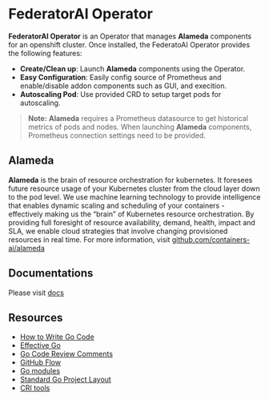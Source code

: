# FederatorAI Operator

**FederatorAI Operator** is an Operator that manages **Alameda** components for an openshift cluster. Once installed, the FederatoAI Operator provides the following features:
- **Create/Clean up**: Launch **Alameda** components using the Operator.
- **Easy Configuration**: Easily config source of Prometheus and enable/disable addon components such as GUI, and execition.
- **Autoscaling Pod**: Use provided CRD to setup target pods for autoscaling.

> **Note:** **Alameda** requires a Prometheus datasource to get historical metrics of pods and nodes. When launching **Alameda** components, Prometheus connection settings need to be provided.

## Alameda

**Alameda** is the brain of resource orchestration for kubernetes. It foresees future resource usage of your Kubernetes cluster from the cloud layer down to the pod level. We use machine learning technology to provide intelligence that enables dynamic scaling and scheduling of your containers - effectively making us the “brain” of Kubernetes resource orchestration. By providing full foresight of resource availability, demand, health, impact and SLA, we enable cloud strategies that involve changing provisioned resources in real time. For more information, visit [github.com/containers-ai/alameda](https://github.com/containers-ai/alameda)

## Documentations
Please visit [docs](./docs/)

## Resources

* [How to Write Go Code](https://golang.org/doc/code.html)
* [Effective Go](https://golang.org/doc/effective_go.html)
* [Go Code Review Comments](https://github.com/golang/go/wiki/CodeReviewComments)
* [GitHub Flow](https://guides.github.com/introduction/flow/)
* [Go modules](https://github.com/golang/go/wiki/Modules)
* [Standard Go Project Layout](https://github.com/golang-standards/project-layout)
* [CRI tools](https://github.com/kubernetes-sigs/cri-tools)
